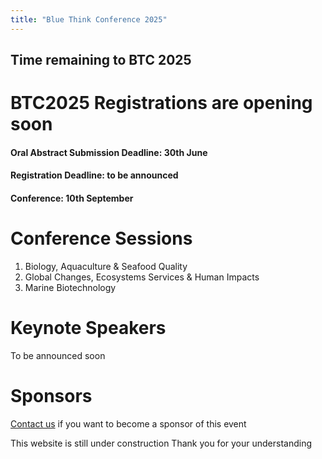 ```yaml
---
title: "Blue Think Conference 2025"
---
```


<div id="countdown">
  <h2>Time remaining to BTC 2025</h2>
  <p id="countdown-timer"></p>
</div>
<script src="https://phdcommitee.github.io/btc2025/assets/js/countdown.js"></script>

# BTC2025 Registrations are opening soon

#### Oral Abstract Submission Deadline: 30th June
#### Registration Deadline: to be announced
#### Conference: 10th September

# Conference Sessions
1. Biology, Aquaculture & Seafood Quality
2. Global Changes, Ecosystems Services & Human Impacts
3. Marine Biotechnology

# Keynote Speakers
To be announced soon

# Sponsors
[Contact us](bluethinkconference@gmail.com) if you want to become a sponsor of this event

This website is still under construction
Thank you for your understanding 




